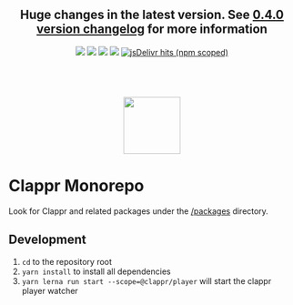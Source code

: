 <h2 align=center><b>Huge changes in the latest version. See <a href=https://github.com/clappr/clappr/releases/tag/0.4.0>0.4.0 version changelog</a> for more information</b></h2>

<p align=center>
  <a href="https://badge.fury.io/js/%40clappr%2Fplayer"><img src="https://badge.fury.io/js/%40clappr%2Fplayer.svg"></a>
  <a href="https://bundlephobia.com/result?p=@clappr/player@latest"><img src="https://img.shields.io/bundlephobia/min/@clappr/player"></a>
  <a href="https://app.travis-ci.com/github/clappr/clappr"><img src="https://travis-ci.com/clappr/clappr.svg?branch=dev"></a>
  <a href="https://github.com/clappr/clappr/blob/dev/LICENSE"><img src="https://img.shields.io/badge/license-BSD--3--Clause-blue.svg"></a>
  <a href="https://www.jsdelivr.com/package/npm/@clappr/player"><img alt="jsDelivr hits (npm scoped)" src="https://img.shields.io/jsdelivr/npm/hm/@clappr/player?color=orange"></a>
</p>
<br>

# <div align=center><a href="http://clappr.io"><img src="https://cloud.githubusercontent.com/assets/244265/6373134/a845eb50-bce7-11e4-80f2-592ba29972ab.png" height=100px></a></div>

# Clappr Monorepo

Look for Clappr and related packages under the [/packages](/packages/) directory.

## Development

1. `cd` to the repository root
2. `yarn install` to install all dependencies
4. `yarn lerna run start --scope=@clappr/player` will start the clappr player watcher

